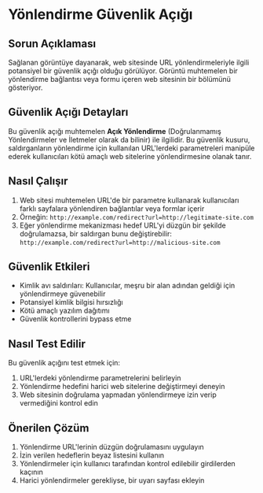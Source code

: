 # Yönlendirme Güvenlik Açığı

## Sorun Açıklaması

Sağlanan görüntüye dayanarak, web sitesinde URL yönlendirmeleriyle ilgili potansiyel bir güvenlik açığı olduğu görülüyor. Görüntü muhtemelen bir yönlendirme bağlantısı veya formu içeren web sitesinin bir bölümünü gösteriyor.

## Güvenlik Açığı Detayları

Bu güvenlik açığı muhtemelen **Açık Yönlendirme** (Doğrulanmamış Yönlendirmeler ve İletmeler olarak da bilinir) ile ilgilidir. Bu güvenlik kusuru, saldırganların yönlendirme için kullanılan URL'lerdeki parametreleri manipüle ederek kullanıcıları kötü amaçlı web sitelerine yönlendirmesine olanak tanır.

## Nasıl Çalışır

1. Web sitesi muhtemelen URL'de bir parametre kullanarak kullanıcıları farklı sayfalara yönlendiren bağlantılar veya formlar içerir
2. Örneğin: `http://example.com/redirect?url=http://legitimate-site.com`
3. Eğer yönlendirme mekanizması hedef URL'yi düzgün bir şekilde doğrulamazsa, bir saldırgan bunu değiştirebilir:
    `http://example.com/redirect?url=http://malicious-site.com`

## Güvenlik Etkileri

- Kimlik avı saldırıları: Kullanıcılar, meşru bir alan adından geldiği için yönlendirmeye güvenebilir
- Potansiyel kimlik bilgisi hırsızlığı
- Kötü amaçlı yazılım dağıtımı
- Güvenlik kontrollerini bypass etme

## Nasıl Test Edilir

Bu güvenlik açığını test etmek için:
1. URL'lerdeki yönlendirme parametrelerini belirleyin
2. Yönlendirme hedefini harici web sitelerine değiştirmeyi deneyin
3. Web sitesinin doğrulama yapmadan yönlendirmeye izin verip vermediğini kontrol edin

## Önerilen Çözüm

1. Yönlendirme URL'lerinin düzgün doğrulamasını uygulayın
2. İzin verilen hedeflerin beyaz listesini kullanın
3. Yönlendirmeler için kullanıcı tarafından kontrol edilebilir girdilerden kaçının
4. Harici yönlendirmeler gerekliyse, bir uyarı sayfası ekleyin